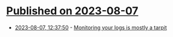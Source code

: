 # [Published on 2023-08-07](index.md)

* [2023-08-07, 12:37:50](https://lobste.rs/s/c886l7/monitoring_your_logs_is_mostly_tarpit) - [Monitoring your logs is mostly a tarpit](https://utcc.utoronto.ca/~cks/space/blog/sysadmin/LogMonitoringTarpit)
